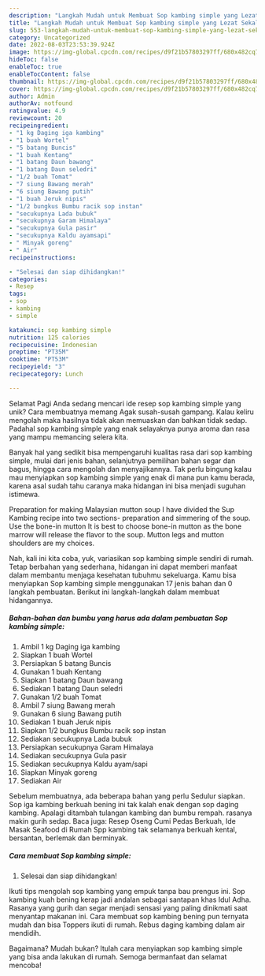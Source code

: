 ```yaml
---
description: "Langkah Mudah untuk Membuat Sop kambing simple yang Lezat Sekali"
title: "Langkah Mudah untuk Membuat Sop kambing simple yang Lezat Sekali"
slug: 553-langkah-mudah-untuk-membuat-sop-kambing-simple-yang-lezat-sekali
category: Uncategorized
date: 2022-08-03T23:53:39.924Z
image: https://img-global.cpcdn.com/recipes/d9f21b57803297ff/680x482cq70/sop-kambing-simple-foto-resep-utama.jpg
hideToc: false
enableToc: true
enableTocContent: false
thumbnail: https://img-global.cpcdn.com/recipes/d9f21b57803297ff/680x482cq70/sop-kambing-simple-foto-resep-utama.jpg
cover: https://img-global.cpcdn.com/recipes/d9f21b57803297ff/680x482cq70/sop-kambing-simple-foto-resep-utama.jpg
author: Admin
authorAv: notfound
ratingvalue: 4.9
reviewcount: 20
recipeingredient:
- "1 kg Daging iga kambing"
- "1 buah Wortel"
- "5 batang Buncis"
- "1 buah Kentang"
- "1 batang Daun bawang"
- "1 batang Daun seledri"
- "1/2 buah Tomat"
- "7 siung Bawang merah"
- "6 siung Bawang putih"
- "1 buah Jeruk nipis"
- "1/2 bungkus Bumbu racik sop instan"
- "secukupnya Lada bubuk"
- "secukupnya Garam Himalaya"
- "secukupnya Gula pasir"
- "secukupnya Kaldu ayamsapi"
- " Minyak goreng"
- " Air"
recipeinstructions:

- "Selesai dan siap dihidangkan!"
categories:
- Resep
tags:
- sop
- kambing
- simple

katakunci: sop kambing simple 
nutrition: 125 calories
recipecuisine: Indonesian
preptime: "PT35M"
cooktime: "PT53M"
recipeyield: "3"
recipecategory: Lunch

---
```



Selamat Pagi Anda sedang mencari ide resep sop kambing simple yang unik? Cara membuatnya memang Agak susah-susah gampang. Kalau keliru mengolah maka hasilnya tidak akan memuaskan dan bahkan tidak sedap. Padahal sop kambing simple yang enak selayaknya punya aroma dan rasa yang mampu memancing selera kita.


Banyak hal yang sedikit bisa mempengaruhi kualitas rasa dari sop kambing simple, mulai dari jenis bahan, selanjutnya pemilihan bahan segar dan bagus, hingga cara mengolah dan menyajikannya. Tak perlu bingung kalau mau menyiapkan sop kambing simple yang enak di mana pun kamu berada, karena asal sudah tahu caranya maka hidangan ini bisa menjadi suguhan istimewa.

Preparation for making Malaysian mutton soup I have divided the Sup Kambing recipe into two sections- preparation and simmering of the soup. Use the bone-in mutton It is best to choose bone-in mutton as the bone marrow will release the flavor to the soup. Mutton legs and mutton shoulders are my choices.


Nah, kali ini kita coba, yuk, variasikan sop kambing simple sendiri di rumah. Tetap berbahan yang sederhana, hidangan ini dapat memberi manfaat dalam membantu menjaga kesehatan tubuhmu sekeluarga. Kamu bisa menyiapkan Sop kambing simple menggunakan 17 jenis bahan dan 0 langkah pembuatan. Berikut ini langkah-langkah dalam membuat hidangannya.

<!--inarticleads1-->

##### Bahan-bahan dan bumbu yang harus ada dalam pembuatan Sop kambing simple:

1. Ambil 1 kg Daging iga kambing
1. Siapkan 1 buah Wortel
1. Persiapkan 5 batang Buncis
1. Gunakan 1 buah Kentang
1. Siapkan 1 batang Daun bawang
1. Sediakan 1 batang Daun seledri
1. Gunakan 1/2 buah Tomat
1. Ambil 7 siung Bawang merah
1. Gunakan 6 siung Bawang putih
1. Sediakan 1 buah Jeruk nipis
1. Siapkan 1/2 bungkus Bumbu racik sop instan
1. Sediakan secukupnya Lada bubuk
1. Persiapkan secukupnya Garam Himalaya
1. Sediakan secukupnya Gula pasir
1. Sediakan secukupnya Kaldu ayam/sapi
1. Siapkan  Minyak goreng
1. Sediakan  Air


Sebelum membuatnya, ada beberapa bahan yang perlu Sedulur siapkan. Sop iga kambing berkuah bening ini tak kalah enak dengan sop daging kambing. Apalagi ditambah tulangan kambing dan bumbu rempah. rasanya makin gurih sedap. Baca juga: Resep Oseng Cumi Pedas Berkuah, Ide Masak Seafood di Rumah Spp kambing tak selamanya berkuah kental, bersantan, berlemak dan berminyak. 

<!--inarticleads2-->

##### Cara membuat Sop kambing simple:


1. Selesai dan siap dihidangkan!

Ikuti tips mengolah sop kambing yang empuk tanpa bau prengus ini. Sop kambing kuah bening kerap jadi andalan sebagai santapan khas Idul Adha. Rasanya yang gurih dan segar menjadi sensasi yang paling dinikmati saat menyantap makanan ini. Cara membuat sop kambing bening pun ternyata mudah dan bisa Toppers ikuti di rumah. Rebus daging kambing dalam air mendidih. 

Bagaimana? Mudah bukan? Itulah cara menyiapkan sop kambing simple yang bisa anda lakukan di rumah. Semoga bermanfaat dan selamat mencoba!
